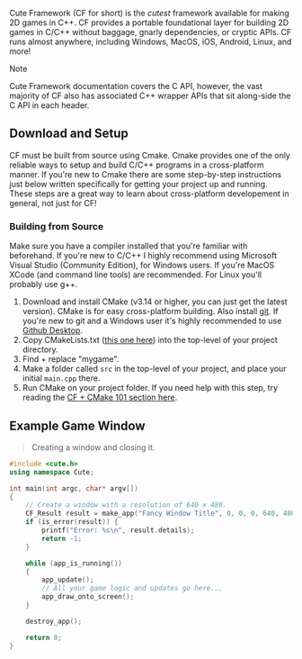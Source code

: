 Cute Framework (CF for short) is the *cutest* framework available for making 2D games in C++. CF provides a portable foundational layer for building 2D games in C/C++ without baggage, gnarly dependencies, or cryptic APIs. CF runs almost anywhere, including Windows, MacOS, iOS, Android, Linux, and more!

> [!NOTE]
> Cute Framework documentation covers the C API, however, the vast majority of CF also has associated C++ wrapper APIs that sit along-side the C API in each header.

## Download and Setup

CF must be built from source using Cmake. Cmake provides one of the only reliable ways to setup and build C/C++ programs in a cross-platform manner. If you're new to Cmake there are some step-by-step instructions just below written specifically for getting your project up and running. These steps are a great way to learn about cross-platform developement in general, not just for CF!

### Building from Source

Make sure you have a compiler installed that you're familiar with beforehand. If you're new to C/C++ I highly recommend using Microsoft Visual Studio (Community Edition), for Windows users. If you're MacOS XCode (and command line tools) are recommended. For Linux you'll probably use g++.

1. Download and install CMake (v3.14 or higher, you can just get the latest version). CMake is for easy cross-platform building. Also install [git](https://git-scm.com/downloads). If you're new to git and a Windows user it's highly recommended to use [Github Desktop](https://desktop.github.com/).
2. Copy CMakeLists.txt ([this one here](https://github.com/RandyGaul/cute_framework_project_template/blob/main/CMakeLists.txt)) into the top-level of your project directory.
3. Find + replace "mygame".
4. Make a folder called `src` in the top-level of your project, and place your initial `main.cpp` there.
5. Run CMake on your project folder. If you need help with this step, try reading the [CF + CMake 101 section here](https://github.com/RandyGaul/cute_framework_project_template#cmake-101-walkthrough).

## Example Game Window

> Creating a window and closing it.

```cpp
#include <cute.h>
using namespace Cute;

int main(int argc, char* argv[])
{
	// Create a window with a resolution of 640 x 480.
	CF_Result result = make_app("Fancy Window Title", 0, 0, 0, 640, 480, CF_APP_OPTIONS_WINDOW_POS_CENTERED_BIT, argv[0]);
	if (is_error(result)) {
		printf("Error: %s\n", result.details);
		return -1;
	}

	while (app_is_running())
	{
		app_update();
		// All your game logic and updates go here...
		app_draw_onto_screen();
	}

	destroy_app();

	return 0;
}
```
